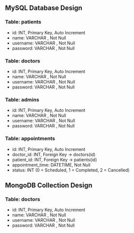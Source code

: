 
## MySQL Database Design

### Table: patients
- id: INT, Primary Key, Auto Increment
- name: VARCHAR , Not Null
- username: VARCHAR , Not Null
- password: VARCHAR , Not Null

### Table: doctors
- id: INT, Primary Key, Auto Increment
- name: VARCHAR , Not Null
- username: VARCHAR , Not Null
- password: VARCHAR , Not Null

### Table: admins
- id: INT, Primary Key, Auto Increment
- name: VARCHAR , Not Null
- username: VARCHAR , Not Null
- password: VARCHAR , Not Null

### Table: appointments
- id: INT, Primary Key, Auto Increment
- doctor_id: INT, Foreign Key → doctors(id)
- patient_id: INT, Foreign Key → patients(id)
- appointment_time: DATETIME, Not Null
- status: INT (0 = Scheduled, 1 = Completed, 2 = Cancelled)



## MongoDB Collection Design

### Table: doctors
- id: INT, Primary Key, Auto Increment
- name: VARCHAR , Not Null
- username: VARCHAR , Not Null
- password: VARCHAR , Not Null